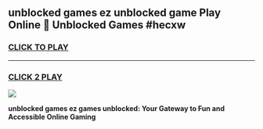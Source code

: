 
## unblocked games ez unblocked game Play Online 👋 Unblocked Games #hecxw
<h3>
<a href="https://premium.freeplayer.one?title=unblocked_games_ez&ref=21F">CLICK TO PLAY</a></h3>
<hr>

<h3>
<a href="https://premium.freeplayer.one?title=unblocked_games_ez&ref=21F">CLICK 2 PLAY</a>
  
</h3>

<a href="https://premium.freeplayer.one?title=unblocked_games_ez&ref=21F/"><img src="https://clearcache.store/games.png"></a>


**unblocked games ez games unblocked: Your Gateway to Fun and Accessible Online Gaming**
